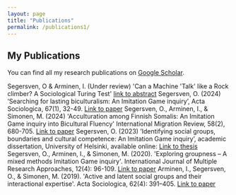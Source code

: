 ```yaml
---
layout: page
title: "Publications"
permalink: /publications1/
---
```


## My Publications

You can find all my research publications on [Google Scholar](https://scholar.google.com/citations?user=dP8WfgIAAAAJ&hl=en&oi=ao).

Segersven, O & Arminen, I. (Under review) 'Can a Machine 'Talk' like a Rock climber? A Sociological Turing Test'
[link to abstract](https://ottosegersven.github.io/publication/2024-02-17-paper-title-number-5)
Segersven, O. (2024) ‘Searching for lasting biculturalism: An Imitation Game inquiry’, Acta Sociologica, 67(1), 32-49. 
[Link to paper](https://doi.org/10.1177/00016993231156488)
Segersven, O., Arminen, I., & Simonen, M. (2024) 'Acculturation among Finnish Somalis: An Imitation Game inquiry into Bicultural Fluency' International Migration Review, 58(2), 680-705.
[Link to paper](https://doi.org/10.1177/01979183231154555)
Segersven, O. (2023) ’Identifying social groups, boundaries and cultural competence: An Imitation Game inquiry’, academic dissertation, University of Helsinki, available online: 
[Link to thesis](http://hdl.handle.net/10138/565881)
Segersven, O., Arminen, I., & Simonen, M. (2020). 'Exploring groupness – A mixed methods Imitation Game inquiry'. International Journal of Multiple Research Approaches, 12(4): 96-109.
[Link to paper](https://doi.org/10.29034/ijmra.v12n1a3)
Arminen, I., Segersven, O., & Simonen, M. (2019). 'Active and latent social groups and their interactional expertise'. Acta Sociologica, 62(4): 391–405.
[Link to paper](https://www.jstor.org/stable/48561356)

